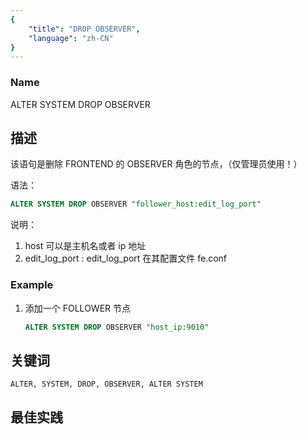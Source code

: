 ```yaml
---
{
    "title": "DROP OBSERVER",
    "language": "zh-CN"
}
---
```


<!--
Licensed to the Apache Software Foundation (ASF) under one
or more contributor license agreements.  See the NOTICE file
distributed with this work for additional information
regarding copyright ownership.  The ASF licenses this file
to you under the Apache License, Version 2.0 (the
"License"); you may not use this file except in compliance
with the License.  You may obtain a copy of the License at

  http://www.apache.org/licenses/LICENSE-2.0

Unless required by applicable law or agreed to in writing,
software distributed under the License is distributed on an
"AS IS" BASIS, WITHOUT WARRANTIES OR CONDITIONS OF ANY
KIND, either express or implied.  See the License for the
specific language governing permissions and limitations
under the License.
-->

### Name

ALTER SYSTEM DROP OBSERVER

## 描述


该语句是删除 FRONTEND 的 OBSERVER 角色的节点，（仅管理员使用！）

语法：

```sql
ALTER SYSTEM DROP OBSERVER "follower_host:edit_log_port"
```

说明：
1. host 可以是主机名或者 ip 地址
2. edit_log_port : edit_log_port 在其配置文件 fe.conf

### Example


1. 添加一个 FOLLOWER 节点

   ```sql
   ALTER SYSTEM DROP OBSERVER "host_ip:9010"
   ```

## 关键词

    ALTER, SYSTEM, DROP, OBSERVER, ALTER SYSTEM

## 最佳实践

